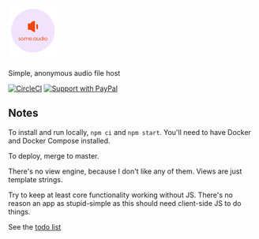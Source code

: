 # [![some.audio](./public/logo-small.png)](https://some.audio)

Simple, anonymous audio file host

[![CircleCI](https://circleci.com/gh/zacanger/some.audio.svg?style=svg)](https://circleci.com/gh/zacanger/some.audio) [![Support with PayPal](https://img.shields.io/badge/paypal-donate-yellow.png)](https://paypal.me/zacanger)

## Notes

To install and run locally, `npm ci` and `npm start`. You'll need to have
Docker and Docker Compose installed.

To deploy, merge to master.

There's no view engine, because I don't like any of them. Views are just
template strings.

Try to keep at least core functionality working without JS. There's no reason an
app as stupid-simple as this should need client-side JS to do things.

See the [todo list](./TODO.md)
